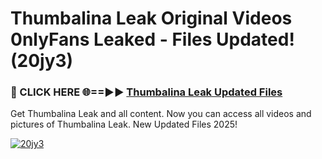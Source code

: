 # Thumbalina Leak Original Videos 0nlyFans Leaked - Files Updated! (20jy3)

<h3>🔴 CLICK HERE 🌐==►► <a href="https://tinyurl.com/x26r9saj" rel="nofollow">Thumbalina Leak Updated Files</a></h3>

Get Thumbalina Leak and all content. Now you can access all videos and pictures of Thumbalina Leak. New Updated Files 2025!

[![20jy3](https://i.imgur.com/LkgZPqh.gif)](https://tinyurl.com/x26r9saj)
